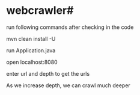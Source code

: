 # webcrawler#

run following commands after checking in the code

mvn clean install -U


run Application.java 

open localhost:8080

enter url and depth to get the urls

As we increase depth, we can crawl much deeper
